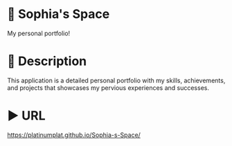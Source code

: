 # 🌌 Sophia's Space
My personal portfolio!

# 📔 Description
This application is a detailed personal portfolio with my skills, achievements, and projects that showcases my pervious experiences and successes.

# ▶ URL
https://platinumplat.github.io/Sophia-s-Space/
